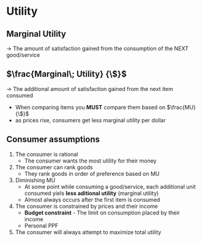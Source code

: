 # Utility

## Marginal Utility
$\rightarrow$ The amount of satisfaction gained from the consumption of the NEXT good/service

## $\frac{Marginal\; Utility} {\$}$
$\rightarrow$ The additional amount of satisfaction gained from the next item consumed

- When comparing items you **MUST** compare them based on $\frac{MU}{\$}$
- as prices rise, consumers get less marginal utility per dollar

## Consumer assumptions
1. The consumer is rational
    - The consumer wants the most utility for their money
2. The consumer can rank goods
    - They rank goods in order of preference based on MU
3. Diminishing MU
    - At some point while consuming a good/service, each additional unit consumed yiels **less aditional utility** (marginal utility)
    - Almost always occurs after the first item is consumed
4. The consumer is constrained by prices and their income
    - **Budget constraint** - The limit on consumption placed by their income
    - Personal PPF
5. The consumer will always attempt to maximize total utility